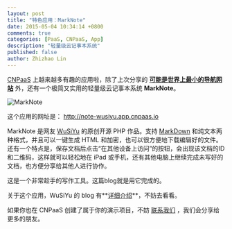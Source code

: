 ```yaml
---
layout: post
title: "特色应用：MarkNote"
date: 2015-05-04 10:34:14 +0800
comments: true
categories: [PaaS, CNPaaS, App]
description: "轻量级云记事本系统"
published: false
author: Zhizhao Lin
---
```


[CNPaaS] 上越来越多有趣的应用啦，除了上次分享的 **[可能是世界上最小的导航网站](http://blog.cnpaas.io/blog/featured-app-01/)** 外，还有一个极简又实用的轻量级云记事本系统 **MarkNote**。

<img class="center" src="{{root_url}}/images/posts/featured-app-02.png" title="MarkNote"></img>

这个应用的网址是：
<http://note-wusiyu.app.cnpaas.io>

MarkNote 是网友 [WuSiYu] 的原创开源 PHP 作品。支持 [MarkDown] 和纯文本两种格式，并且可以一键生成 HTML 和加密，也可以很方便地下载编辑好的文件。还有一个特点是，保存文档后点击“在其他设备上访问”的按钮，会出现该文档的ID和二维码，这样就可以轻松地在 iPad 或手机，还有其他电脑上继续完成未写好的文档，也方便分享给其他人进行协作。

这是一个非常趁手的写作工具。这篇blog就是用它完成的。

关于这个应用，WuSiYu 的 blog 有**[详细介绍](http://wusiyu.me/marknote%E8%BD%BB%E9%87%8F%E7%BA%A7%E4%BA%91%E8%AE%B0%E4%BA%8B%E6%9C%AC%E7%B3%BB%E7%BB%9F/)**，不妨去看看。

如果你也在 CNPaaS 创建了属于你的演示项目，不妨 [联系我们] ，我们会分享给更多的朋友。


[CNPaas]:http://www.cnpaas.io
[WuSiYu]:http://wusiyu.me/
[MarkDown]:http://daringfireball.net/projects/markdown/
[联系我们]:http://www.cnpaas.io/contact-us/
